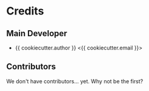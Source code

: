 # Credits

## Main Developer

- {{ cookiecutter.author }} <{{ cookiecutter.email }}>

## Contributors

We don't have contributors... yet. Why not be the first?